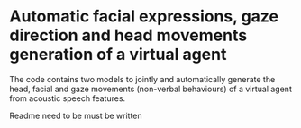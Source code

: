 # Automatic facial expressions, gaze direction and head movements generation of a virtual agent

The code contains two models to jointly and automatically generate the head, facial and gaze movements (non-verbal behaviours) of a virtual agent from acoustic speech features. 

Readme need to be must be written
